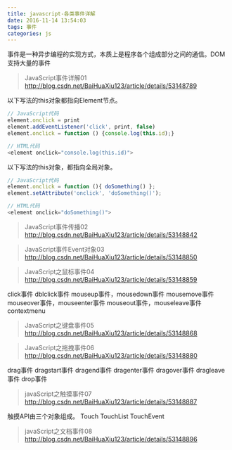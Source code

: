 ```yaml
---
title: javascript-各类事件详解
date: 2016-11-14 13:54:03
tags: 事件
categories: js
---
```

事件是一种异步编程的实现方式，本质上是程序各个组成部分之间的通信。DOM支持大量的事件
<!-- more -->

> JavaScript事件详解01
http://blog.csdn.net/BaiHuaXiu123/article/details/53148789  

以下写法的this对象都指向Element节点。
```javascript
// JavaScript代码
element.onclick = print
element.addEventListener('click', print, false)
element.onclick = function () {console.log(this.id);}

// HTML代码
<element onclick="console.log(this.id)">
```
以下写法的this对象，都指向全局对象。
```javascript
// JavaScript代码
element.onclick = function (){ doSomething() };
element.setAttribute('onclick', 'doSomething()');

// HTML代码
<element onclick="doSomething()">
```

> JavaScript事件传播02
http://blog.csdn.net/BaiHuaXiu123/article/details/53148842  

> JavaScript事件Event对象03
http://blog.csdn.net/BaiHuaXiu123/article/details/53148850  

> JavaScript之鼠标事件04
http://blog.csdn.net/BaiHuaXiu123/article/details/53148859  

click事件
dblclick事件
mouseup事件，mousedown事件
mousemove事件
mouseover事件，mouseenter事件
mouseout事件，mouseleave事件
contextmenu
> JavaScript之键盘事件05
http://blog.csdn.net/BaiHuaXiu123/article/details/53148868  

> JavaScript之拖拽事件06
http://blog.csdn.net/BaiHuaXiu123/article/details/53148880  

drag事件
dragstart事件
dragend事件
dragenter事件
dragover事件
dragleave事件
drop事件
> javaScript之触摸事件07
http://blog.csdn.net/BaiHuaXiu123/article/details/53148887  

触摸API由三个对象组成。
Touch
TouchList
TouchEvent
> javaScript之文档事件08
http://blog.csdn.net/BaiHuaXiu123/article/details/53148896  

